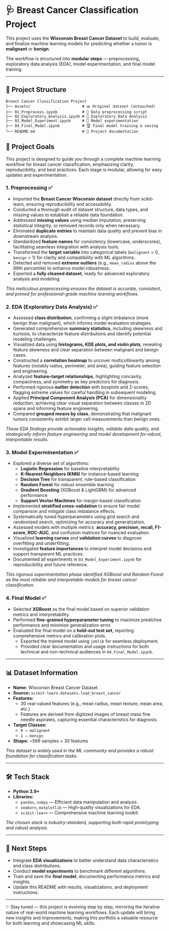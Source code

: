 # 🩺 Breast Cancer Classification Project

This project uses the **Wisconsin Breast Cancer Dataset** to build, evaluate, and finalize machine learning models for predicting whether a tumor is **malignant** or **benign**.  

The workflow is structured into **modular steps** — preprocessing, exploratory data analysis (EDA), model experimentation, and final model training.  

---

## 📂 Project Structure

```
Breast Cancer Classification Project  
├── Assets/                       # 📊 Original dataset (untouched)  
├── 01_Preprocess.ipynb           # 🧹 Data preprocessing script  
├── 02_Exploratory_Analysis.ipynb # 🔎 Exploratory Data Analysis  
├── 03_Model_Experiment.ipynb     # 🧪 Model experimentation  
├── 04_Final_Model.ipynb          # 🏆 Final model training & saving     
└── README.md                     # 📖 Project documentation  
```


## 🎯 Project Goals  

This project is designed to guide you through a complete machine learning workflow for breast cancer classification, emphasizing clarity, reproducibility, and best practices. Each stage is modular, allowing for easy updates and experimentation.

### **1. Preprocessing** ✅  
  - Imported the **Breast Cancer Wisconsin dataset** directly from scikit-learn, ensuring reproducibility and accessibility.  
  - Conducted a thorough audit of dataset structure, data types, and missing values to establish a reliable data foundation.  
  - Addressed **missing values** using median imputation, preserving statistical integrity, or removed records only when necessary.  
  - Eliminated **duplicate entries** to maintain data quality and prevent bias in downstream analysis.  
  - Standardized **feature names** for consistency (lowercase, underscores), facilitating seamless integration with analysis tools.  
  - Transformed the **target variable** into categorical labels (`malignant` = 0, `benign` = 1) for clarity and compatibility with ML algorithms.  
  - Detected and removed **extreme outliers** (e.g., `mean_radius` above the 99th percentile) to enhance model robustness.  
  - Exported a **fully cleaned dataset**, ready for advanced exploratory analysis and modeling.  

  *This meticulous preprocessing ensures the dataset is accurate, consistent, and primed for professional-grade machine learning workflows.*  


### **2. EDA (Exploratory Data Analysis)** ✅  
  - Assessed **class distribution**, confirming a slight imbalance (more benign than malignant), which informs model evaluation strategies.  
  - Generated comprehensive **summary statistics**, including skewness and kurtosis, to characterize feature distributions and identify potential modeling challenges.  
  - Visualized data using **histograms, KDE plots, and violin plots**, revealing feature skewness and clear separation between malignant and benign cases.  
  - Constructed a **correlation heatmap** to uncover multicollinearity among features (notably radius, perimeter, and area), guiding feature selection and engineering.  
  - Analyzed **feature–target relationships**, highlighting concavity, compactness, and symmetry as key predictors for diagnosis.  
  - Performed rigorous **outlier detection** with boxplots and Z-scores, flagging extreme values for careful handling in subsequent modeling.  
  - Applied **Principal Component Analysis (PCA)** for dimensionality reduction, achieving clear visual separation between classes in 2D space and informing feature engineering.  
  - Compared **grouped means by class**, demonstrating that malignant tumors consistently exhibit larger cell measurements than benign ones.  

  *These EDA findings provide actionable insights, validate data quality, and strategically inform feature engineering and model development for robust, interpretable results.*  

### **3. Model Experminentation** ✅ 
  - Explored a diverse set of algorithms:  
      - **Logistic Regression** for baseline interpretability  
      - **K-Nearest Neighbors (KNN)** for instance-based learning  
      - **Decision Tree** for transparent, rule-based classification  
      - **Random Forest** for robust ensemble learning  
      - **Gradient Boosting** (XGBoost & LightGBM) for advanced performance  
      - **Support Vector Machines** for margin-based classification  
  - Implemented **stratified cross-validation** to ensure fair model comparison and mitigate class imbalance effects.  
  - Systematically tuned hyperparameters using grid search and randomized search, optimizing for accuracy and generalization.  
  - Assessed models with multiple metrics: **accuracy, precision, recall, F1-score, ROC-AUC**, and confusion matrices for nuanced evaluation.  
  - Visualized **learning curves** and **validation curves** to diagnose overfitting and underfitting.  
  - Investigated **feature importances** to interpret model decisions and support transparent ML practices.  
  - Documented all experiments in `03_Model_Experiment.ipynb` for reproducibility and future reference.  

*This rigorous experimentation phase identified XGBoost and Random Forest as the most reliable and interpretable models for breast cancer classification.*

### **4. Final Model** ✅  
  - Selected **XGBoost** as the final model based on superior validation metrics and interpretability.  
  - Performed **fine-grained hyperparameter tuning** to maximize predictive performance and minimize generalization error.  
  - Evaluated the final model on a **hold-out test set**, reporting comprehensive metrics and calibration plots.  
    - Exported the trained model using `joblib` for seamless deployment.  
    - Provided clear documentation and usage instructions for both technical and non-technical audiences in `04_Final_Model.ipynb`. 

---

## 📊 **Dataset Information** 

- **Name:** Wisconsin Breast Cancer Dataset  
- **Source:** `scikit-learn.datasets.load_breast_cancer`  
- **Features:**  
  - 30 real-valued features (e.g., mean radius, mean texture, mean area, etc.)  
  - Features are derived from digitized images of breast mass fine needle aspirates, capturing essential characteristics for diagnosis.  
- **Target Classes:**  
  - `0 → malignant`  
  - `1 → benign`  
- **Shape:** ~569 samples × 30 features  

*This dataset is widely used in the ML community and provides a robust foundation for classification tasks.*

---

## 🛠️ **Tech Stack** 

- **Python 3.9+**  
- **Libraries:**  
  - `pandas`, `numpy` — Efficient data manipulation and analysis.  
  - `seaborn`, `matplotlib` — High-quality visualizations for EDA.  
  - `scikit-learn` — Comprehensive machine learning toolkit.

*The chosen stack is industry-standard, supporting both rapid prototyping and robust analysis.*

---

## 📌 **Next Steps**

- Integrate **EDA visualizations** to better understand data characteristics and class distributions.  
- Conduct **model experiments** to benchmark different algorithms.  
- Train and save the **final model**, documenting performance metrics and insights.  
- Update this README with results, visualizations, and deployment instructions.

---

✨ Stay tuned — this project is evolving step by step, mirroring the iterative nature of real-world machine learning workflows. Each update will bring new insights and improvements, making this portfolio a valuable resource for both learning and showcasing ML skills.

